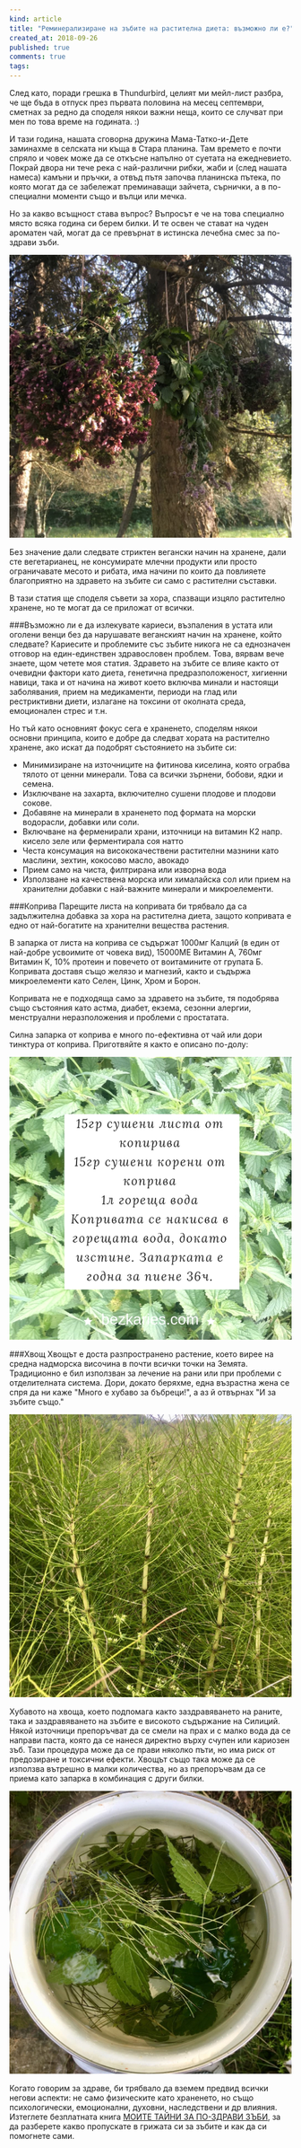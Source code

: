 ```yaml
---
kind: article
title: "Реминерализиране на зъбите на растителна диета: възможно ли е?"
created_at: 2018-09-26
published: true
comments: true
tags:
--- 
```

След като, поради грешка в Thundurbird, целият ми мейл-лист разбра, че ще бъда в отпуск през първата половина на месец септември, сметнах за редно да споделя някои важни неща, които се случват при мен по това време на годината. :)

И тази година, нашата сговорна дружина Мама-Татко-и-Дете заминахме в селската ни къща в Стара планина. Там времето е почти спряло и човек може да се откъсне напълно от суетата на ежедневието. Покрай двора ни тече река с най-различни рибки, жаби и (след нашата намеса) камъни и пръчки, а отвъд пътя започва планинска пътека, по която могат да се забележат преминаващи зайчета, сърнички, а в по-специални моменти също и вълци или мечка.

Но за какво всъщност става въпрос? Въпросът е че на това специално място всяка година си берем билки. И те освен че стават на чуден ароматен чай, могат да се превърнат в истинска лечебна смес за по-здрави зъби.

![herbs1](/images/posts/herbs1.jpg)

<!-- more -->

Без значение дали следвате стриктен вегански начин на хранене, дали сте вегетарианец, не консумирате млечни продукти или просто ограничавате месото и рибата, има начини по които да повлияете благоприятно на здравето на зъбите си само с растителни съставки.

В тази статия ще споделя съвети за хора, спазващи изцяло растително хранене, но те могат да се приложат от всички.

###Възможно ли е да излекувате кариеси, възпаления в устата или оголени венци без да нарушавате веганският начин на хранене, който следвате?
Кариесите и проблемите със зъбите никога не са еднозначен отговор на един-единствен здравословен проблем. Това, вярвам вече знаете, щом четете моя статия.
Здравето на зъбите се влияе както от очевидни фактори като диета, генетична предразположеност, хигиенни навици, така и от начина на живот което включва минали и настоящи заболявания, прием на медикаменти, периоди на глад или рестриктивни диети, излагане на токсини от околната среда, емоционален стрес и т.н.

Но тъй като основният фокус сега е храненето, споделям някои основни принципа, които е добре да следват хората на растително хранене, ако искат да подобрят състоянието на зъбите си:<br />
- Минимизиране на източниците на фитинова киселина, която ограбва тялото от ценни минерали. Това са всички зърнени, бобови, ядки и семена.<br />
- Изключване на захарта, включително сушени плодове и плодови сокове.<br />
- Добавяне на минерали в храненето под формата на морски водорасли, добавки или соли.<br />
- Включване на ферменирали храни, източници на витамин К2 напр. кисело зеле или ферментирала соя натто<br />
- Честа консумация на висококачествени растителни мазнини като маслини, зехтин, кокосово масло, авокадо<br />
- Прием само на чиста, филтрирана или изворна вода<br />
- Използване на качествена морска или хималайска сол или прием на хранителни добавки с най-важните минерали и микроелементи.

###Коприва
Парещите листа на копривата би трябвало да са задължителна добавка за хора на растителна диета, защото копривата е едно от най-богатите на хранителни вещества растения.

В запарка от листа на коприва се съдържат 1000мг Калций (в един от най-добре усвоимите от човека вид), 15000МЕ Витамин А, 760мг Витамин К, 10% протеин и повечето от воитамините от групата Б. Копривата доставя също желязо и магнезий, както и съдържа микроелементи като Селен, Цинк, Хром и Борон.

Копривата не е подходяща само за здравето на зъбите, тя подобрява също състояния като астма, диабет, екзема, сезонни алергии, менструални неразположения и проблеми с простатата.

Силна запарка от коприва е много по-ефективна от чай или дори тинктура от коприва. Приготвяйте я както е описано по-долу:

![herbs3](/images/posts/herbs3.jpg)

###Хвощ
Хвощът е доста разпространено растение, което вирее на средна надморска височина в почти всички точки на Земята. Традиционно е бил използван за лечение на рани или при проблеми с отделителната система. Дори, докато беряхме, една възрастна жена се спря да ни каже "Много е хубаво за бъбреци!", а аз й отвърнах "И за зъбите също."

![herbs4](/images/posts/herbs4.jpg)

Хубавото на хвоща, което подпомага както заздравяването на раните, така и заздравяването на зъбите е високото съдържание на Силиций. Някой източници препоръчват да се смели на прах и с малко вода да се направи паста, която да се нанеся директно върху счупен или кариозен зъб. Тази процедура може да се прави няколко пъти, но има риск от предозиране и токсични ефекти. Хвощът също така може да се използва вътрешно в малки количества, но аз препоръчвам да се приема като запарка в комбинация с други билки.

![herbs5](/images/posts/herbs5.jpg)

Когато говорим за здраве, би трябвало да вземем предвид всички негови аспекти: не само физическите като храненето, но също психологически, емоционални, духовни, наследствени и др влияния. 
Изтеглете безплатната книга [МОИТЕ ТАЙНИ ЗА ПО-ЗДРАВИ ЗЪБИ](https://bezkaries.com/books/), за да разберете какво пропускате в грижата си за зъбите и как да си помогнете сами.



